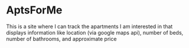 # AptsForMe
This is a site where I can track the apartments I am interested in that displays information like location (via google maps api), number of beds, number of bathrooms, and approximate price
